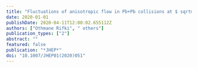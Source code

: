 ```yaml
---
title: "Fluctuations of anisotropic flow in Pb+Pb collisions at $ sqrtmathrms_mathrmNN $ = 5.02 TeV with the ATLAS detector"
date: 2020-01-01
publishDate: 2020-04-11T12:00:02.655112Z
authors: ["Othmane Rifki", " others"]
publication_types: ["2"]
abstract: ""
featured: false
publication: "*JHEP*"
doi: "10.1007/JHEP01(2020)051"
---
```


